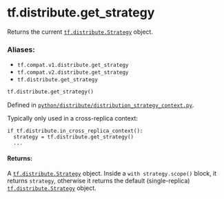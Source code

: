 <div itemscope itemtype="http://developers.google.com/ReferenceObject">
<meta itemprop="name" content="tf.distribute.get_strategy" />
<meta itemprop="path" content="Stable" />
</div>

# tf.distribute.get_strategy

Returns the current <a href="../../tf/distribute/Strategy.md"><code>tf.distribute.Strategy</code></a> object.

### Aliases:

* `tf.compat.v1.distribute.get_strategy`
* `tf.compat.v2.distribute.get_strategy`
* `tf.distribute.get_strategy`

``` python
tf.distribute.get_strategy()
```



Defined in [`python/distribute/distribution_strategy_context.py`](/code/stable/tensorflow/python/distribute/distribution_strategy_context.py).

<!-- Placeholder for "Used in" -->

Typically only used in a cross-replica context:

```
if tf.distribute.in_cross_replica_context():
  strategy = tf.distribute.get_strategy()
  ...
```

#### Returns:

A <a href="../../tf/distribute/Strategy.md"><code>tf.distribute.Strategy</code></a> object. Inside a `with strategy.scope()` block,
it returns `strategy`, otherwise it returns the default (single-replica)
<a href="../../tf/distribute/Strategy.md"><code>tf.distribute.Strategy</code></a> object.
